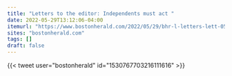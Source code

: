 ```yaml
---
title: "Letters to the editor: Independents must act "
date: 2022-05-29T13:12:06-04:00
itemurl: "https://www.bostonherald.com/2022/05/29/bhr-l-letters-lett-0529/"
sites: "bostonherald.com"
tags: []
draft: false
---
```


{{< tweet user="bostonherald" id="1530767703216111616" >}}